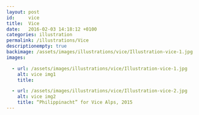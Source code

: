 ```yaml
---
layout: post
id:     vice
title:  Vice
date:   2016-02-03 14:18:12 +0100
categories: illustration
permalink: /illustrations/Vice
descriptionempty: true
backimage: /assets/images/illustrations/vice/Illustration-vice-1.jpg
images:

  - url: /assets/images/illustrations/vice/Illustration-vice-1.jpg
    alt: vice img1
    title:

  - url: /assets/images/illustrations/vice/Illustration-vice-2.jpg
    alt: vice img2
    title: “Philippinacht” for Vice Alps, 2015
---
```

